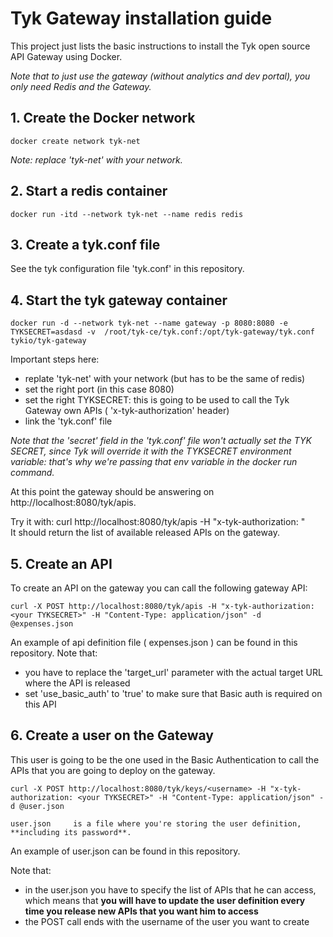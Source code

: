 # Tyk Gateway installation guide

This project just lists the basic instructions to install the Tyk open source API Gateway using Docker.

*Note that to just use the gateway (without analytics and dev portal), you only need Redis and the Gateway.*

## 1. Create the Docker network

    docker create network tyk-net    

*Note: replace 'tyk-net' with your network.*

## 2. Start a redis container

    docker run -itd --network tyk-net --name redis redis    

## 3. Create a tyk.conf file

See the tyk configuration file 'tyk.conf' in this repository.

## 4. Start the tyk gateway container

    docker run -d --network tyk-net --name gateway -p 8080:8080 -e TYKSECRET=asdasd -v  /root/tyk-ce/tyk.conf:/opt/tyk-gateway/tyk.conf tykio/tyk-gateway     

Important steps here:
 * replate 'tyk-net' with your network (but has to be the same of redis)
 * set the right port (in this case 8080)
 * set the right TYKSECRET: this is going to be used to call the Tyk Gateway own APIs ( 'x-tyk-authorization' header)
 * link the 'tyk.conf' file

*Note that the 'secret' field in the 'tyk.conf' file won't actually set the TYK SECRET, since Tyk will override it with the TYKSECRET environment variable: that's why we're passing that env variable in the docker run command.*

At this point the gateway should be answering on http://localhost:8080/tyk/apis.

Try it with:
    curl http://localhost:8080/tyk/apis -H "x-tyk-authorization: <your TYKSECRET>"    
It should return the list of available released APIs on the gateway.

## 5. Create an API

To create an API on the gateway you can call the following gateway API:

    curl -X POST http://localhost:8080/tyk/apis -H "x-tyk-authorization: <your TYKSECRET>" -H "Content-Type: application/json" -d @expenses.json    

An example of api definition file (    expenses.json    ) can be found in this repository.
Note that:
 * you have to replace the 'target_url' parameter with the actual target URL where the API is released
 * set 'use_basic_auth' to 'true' to make sure that Basic auth is required on this API

## 6. Create a user on the Gateway

This user is going to be the one used in the Basic Authentication to call the APIs that you are going to deploy on the gateway.

    curl -X POST http://localhost:8080/tyk/keys/<username> -H "x-tyk-authorization: <your TYKSECRET>" -H "Content-Type: application/json" -d @user.json    

    user.json     is a file where you're storing the user definition, **including its password**.

An example of     user.json     can be found in this repository.

Note that:
 * in the     user.json     you have to specify the list of APIs that he can access, which means that **you will have to update the user definition every time you release new APIs that you want him to access**
 * the POST call ends with the username of the user you want to create
